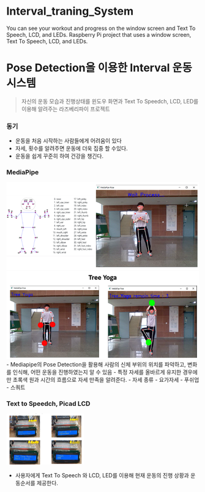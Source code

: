 # Interval_traning_System
You can see your workout and progress on the window screen and Text To Speech, LCD, and LEDs. Raspberry Pi project that uses a window screen, Text To Speech, LCD, and LEDs.


# Pose Detection을 이용한 Interval 운동 시스템

> 자신의 운동 모습과 진행상태를 윈도우 화면과 Text To Speedch, LCD, LED를 이용해 알려주는 라즈베리파이 프로젝트
> 

### 동기

- 운동을 처음 시작하는 사람들에게 어려움이 있다
- 자세, 횟수를 알려주면 운동에 더욱 집중 할 수있다.
- 운동을 쉽게 꾸준히 하여 건강을 챙긴다.

### MediaPipe
<img src = "images/mediapipe.png">
<img src = "images/Poseindicate.png">
- Mediapipe의 Pose Detection을 활용해 사람의 신체 부위의 위치를 파악하고, 변화를 인식해, 어떤 운동을 진행하였는지 알 수 있음
- 특정 자세를 올바르게 유지한 경우에만 초록색 원과 시간의 흐름으로 자세 만족을 알려준다.
- 자세 종류
    - 요가자세
    - 푸쉬업
    - 스쿼트

### Text to Speedch, Picad LCD
<img src = "images/LCD.png"
     width = 40%
     height = 40%
     >
- 사용자에게 Text To Speech 와 LCD, LED를 이용해 현재 운동의 진행 상황과 운동순서를 제공한다.
